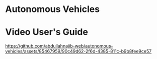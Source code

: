 # Autonomous Vehicles


# Video User's Guide


https://github.com/abdullahnajib-web/autonomous-vehicles/assets/85467959/90c49d62-2f6d-4385-811c-b9b8fee9ce57

